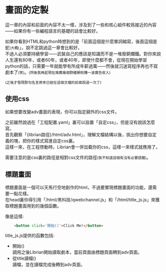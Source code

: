 # 畫面的定製

這一章的內容和前面的內容不太一樣，涉及到了一些和核心組件較爲接近的內容——如果你有一些編程語言的基礎的話會比較好。 

如果你看到HTML和python時想到的是「前面這個是什麼單詞縮寫，後面這個是蛇<small>(大概)</small>」，說不定跳過這一章會比較好。   
不過人必須要持續學習——武裝自己的應該是知識而不是一堆廢銅爛鐵。對你來說人生還有80年，或者60年，或者40年，即使什麼都不會，從現在開始學習python的話，只需要一年就能學有所成年薪過萬——然後就沉迷寫程序再也不寫劇本了<small>(笑)</small>。<small>(然後我再趁現在推薦幾個野雞網校賺一波廣告收入)</small>

<small>(之後才發現那句名言原來已經在這個文檔的前面說過一次了)</small>

## 使用css

如果想要改變adv畫面的表現，你可以指定額外的css文件。

之前雖然說過在「工程配置.yaml」裏可以設置「自定css」，但是沒有說該怎麼寫。   
首先觀察「{librian路徑}/html/adv.html」，理解文檔結構以後，挑出你想要自定義的塊，把你的樣式寫進自定css裏。   
這樣一來，在工程啓動時，Librian會一併加載你的css，這樣一來樣式就應用了。   

需要注意的是css裏的路徑是相對css文件的路徑<small>(我不知道這個有沒有必要提醒)</small>。


## 標題畫面

標題畫面是一個可以天馬行空地創作的html，不過要實現標題畫面的功能，還需要一點花樣。    
在head裏你得引用「/html/黑科技/qwebchannel.js」和「/html/title_js.js」來獲取標題畫面用到的幾個函數。   

像是這樣:
```html
    <button click='開始()'>Click Me!</button>
```
title_js.js提供的函數包括: 
    
+ 開始()    
  調用之後Librian開始讀取劇本，當前頁面由標題頁面轉到adv頁面。
+ 從title讀檔()    
  讀檔，並在讀檔完成後轉到adv頁面。
